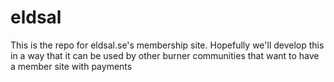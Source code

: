 # eldsal
This is the repo for eldsal.se's membership site. Hopefully we'll develop this in a way that it can be used by other burner communities that want to have a member site with payments
